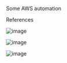 Some AWS automation

References

![image](https://github.com/rajabhinav1/AWS-and-Python/assets/27865950/a1231955-94bc-456e-8d6d-2f2b932fd80e)


![image](https://github.com/rajabhinav1/AWS-and-Python/assets/27865950/5227a15f-592c-4dcd-ab3f-318eaec53f74)


![image](https://github.com/rajabhinav1/AWS-and-Python/assets/27865950/e7798ee3-9cea-480b-ae89-cb925d11dae5)


